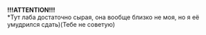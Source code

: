 **!!!ATTENTION!!!**\
*Тут лаба достаточно сырая, она вообще близко не моя, но я её умудрился сдать)(Тебе не советую)
